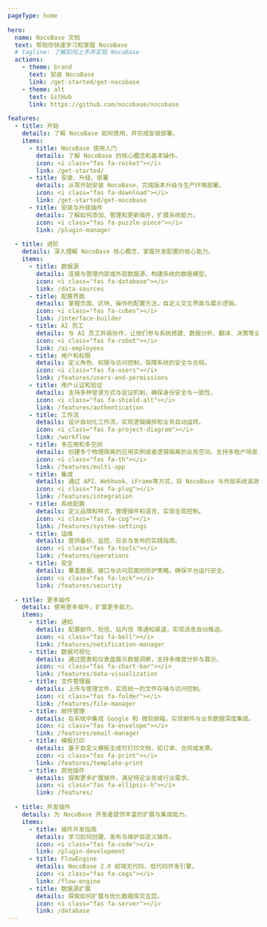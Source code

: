 ```yaml
---
pageType: home

hero:
  name: NocoBase 文档
  text: 帮助你快速学习和掌握 NocoBase
  # tagline: 了解如何上手并实现 NocoBase
  actions:
    - theme: brand
      text: 安装 NocoBase
      link: /get-started/get-nocobase
    - theme: alt
      text: GitHub
      link: https://github.com/nocobase/nocobase

features:
  - title: 开始
    details: 了解 NocoBase 如何使用，并完成安装部署。
    items:
      - title: NocoBase 使用入门
        details: 了解 NocoBase 的核心概念和基本操作。
        icon: <i class="fas fa-rocket"></i>
        link: /get-started/
      - title: 安装、升级、部署
        details: 从零开始安装 NocoBase，完成版本升级与生产环境部署。
        icon: <i class="fas fa-download"></i>
        link: /get-started/get-nocobase
      - title: 安装与升级插件
        details: 了解如何添加、管理和更新插件，扩展系统能力。
        icon: <i class="fas fa-puzzle-piece"></i>
        link: /plugin-manager

  - title: 进阶
    details: 深入理解 NocoBase 核心概念，掌握开发配置的核心能力。
    items:
      - title: 数据源
        details: 连接与管理内部或外部数据源，构建系统的数据模型。
        icon: <i class="fas fa-database"></i>
        link: /data-sources
      - title: 配置界面
        details: 掌握页面、区块、操作的配置方法，自定义交互界面与展示逻辑。
        icon: <i class="fas fa-cubes"></i>
        link: /interface-builder
      - title: AI 员工
        details: 与 AI 员工并肩协作，让他们参与系统搭建、数据分析、翻译、决策等业务场景。
        icon: <i class="fas fa-robot"></i>
        link: /ai-employees
      - title: 用户和权限
        details: 定义角色、权限与访问控制，保障系统的安全与合规。
        icon: <i class="fas fa-users"></i>
        link: /features/users-and-permissions
      - title: 用户认证和验证
        details: 支持多种登录方式与验证机制，确保身份安全与一致性。
        icon: <i class="fas fa-shield-alt"></i>
        link: /features/authentication
      - title: 工作流
        details: 设计自动化工作流，实现逻辑编排和业务自动运转。
        icon: <i class="fas fa-project-diagram"></i>
        link: /workflow
      - title: 多应用和多空间
        details: 创建多个物理隔离的应用实例或者逻辑隔离的业务空间，支持多租户场景。
        icon: <i class="fas fa-th"></i>
        link: /features/multi-app
      - title: 集成
        details: 通过 API、Webhook、iFrame等方式，将 NocoBase 与外部系统高效对接。
        icon: <i class="fas fa-plug"></i>
        link: /features/integration
      - title: 系统配置
        details: 定义品牌和样式，管理插件和语言，实现全局控制。
        icon: <i class="fas fa-cog"></i>
        link: /features/system-settings
      - title: 运维
        details: 提供备份、监控、日志与发布的实践指南。
        icon: <i class="fas fa-tools"></i>
        link: /features/operations
      - title: 安全
        details: 覆盖数据、接口与访问层面的防护策略，确保平台运行安全。
        icon: <i class="fas fa-lock"></i>
        link: /features/security

  - title: 更多插件
    details: 使用更多插件，扩展更多能力。
    items:
      - title: 通知
        details: 配置邮件、短信、站内信 等通知渠道，实现消息自动推送。
        icon: <i class="fas fa-bell"></i>
        link: /features/notification-manager
      - title: 数据可视化
        details: 通过图表和仪表盘展示数据洞察，支持多维度分析与展示。
        icon: <i class="fas fa-chart-bar"></i>
        link: /features/data-visualization
      - title: 文件管理器
        details: 上传与管理文件，实现统一的文件存储与访问控制。
        icon: <i class="fas fa-folder"></i>
        link: /features/file-manager
      - title: 邮件管理
        details: 在系统中集成 Google 和 微软邮箱，实现邮件与业务数据深度集成。
        icon: <i class="fas fa-envelope"></i>
        link: /features/email-manager
      - title: 模板打印
        details: 基于自定义模板生成可打印文档，如订单、合同或发票。
        icon: <i class="fas fa-print"></i>
        link: /features/template-print
      - title: 其他插件
        details: 探索更多扩展插件，满足特定业务或行业需求。
        icon: <i class="fas fa-ellipsis-h"></i>
        link: /features/

  - title: 开发插件
    details: 为 NocoBase 开发者提供丰富的扩展与集成能力。
    items:
      - title: 插件开发指南
        details: 学习如何创建、发布与维护自定义插件。
        icon: <i class="fas fa-code"></i>
        link: /plugin-development
      - title: FlowEngine
        details: NocoBase 2.0 前端无代码、低代码开发引擎。
        icon: <i class="fas fa-cogs"></i>
        link: /flow-engine
      - title: 数据源扩展
        details: 探索如何扩展与优化数据库交互层。
        icon: <i class="fas fa-server"></i>
        link: /database
---
```

